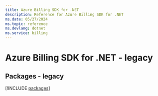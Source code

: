 ```yaml
---
title: Azure Billing SDK for .NET
description: Reference for Azure Billing SDK for .NET
ms.date: 05/27/2024
ms.topic: reference
ms.devlang: dotnet
ms.service: billing
---
```

# Azure Billing SDK for .NET - legacy
## Packages - legacy
[!INCLUDE [packages](billing-index.md)]